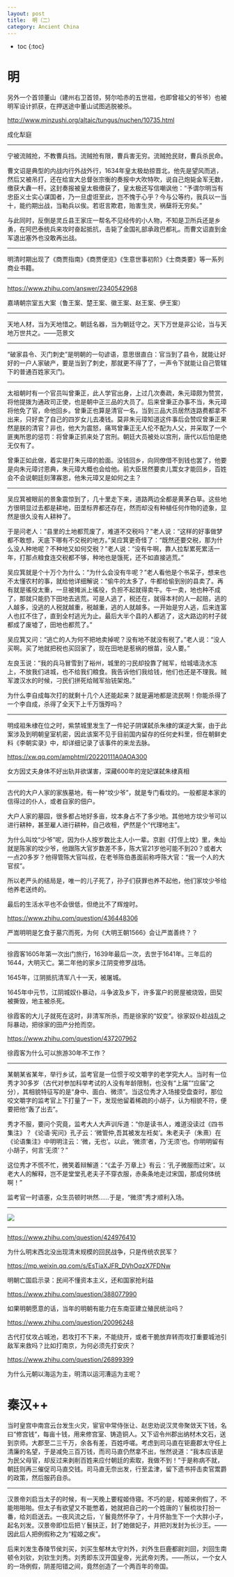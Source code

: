```yaml
---
layout: post
title:  明（二）
category: Ancient China 
---
```


* toc
{:toc}

# 明

另外一个首领董山（建州右卫首领，努尔哈赤的五世祖，也即曾祖父的爷爷）也被明军设计抓获，在押送途中董山试图逃脱被杀。

http://www.minzushi.org/altaic/tungus/nuchen/10735.html

成化犁庭

---

宁被流贼抢，不教曹兵挡。流贼抢有限，曹兵害无穷。流贼抢民财，曹兵杀民命。

曹文诏是典型的内战内行外战外行，1634年皇太极劫掠晋北，他先是望风而逃，然后又被吊打，还在给宣大总督张宗衡的奏报中大吹特吹，说自己炮毙金军无数，缴获大纛一杆。这封奏报被皇太极缴获了，皇太极还写信嘲讽他：“予谓尔明当有忠臣义士实心谋国者，乃一旦虚诳至此，岂不愧于心乎？今与公等约，我兵以一当十，能约期出战，当勒兵以俟。若诳言欺君，贻害生灵，祸蘖将无穷矣。”

与此同时，反倒是灵丘县王家庄一帮名不见经传的小人物，不知是卫所兵还是乡勇，在阿巴泰统兵来攻时奋起抵抗，击毙了金国礼部承政巴都礼。而曹文诏直到金军退出塞外也没敢再出战。

---

明清时期出现了《商贾指南》《商贾便览》《生意世事初阶》《士商类要》等一系列商业书籍。

---

https://www.zhihu.com/answer/2340542968

嘉靖朝宗室五大案（鲁王案、楚王案、徽王案、赵王案、伊王案）

---

天地人材，当为天地惜之。朝廷名器，当为朝廷守之。天下万世是非公论，当与天地万世共之。——范景文

---

“破家县令、灭门刺史”是明朝的一句谚语，意思很直白：官当到了县令，就能让好好的一户人家破产，要是当到了刺史，那就更不得了了，一声令下就能让自己管辖下的普通百姓家灭门。

---

太祖朝时有一个官员叫曾秉正，此人学官出身，上过几次奏疏，朱元璋颇为赞赏，将他提拨为通政司正使，也是朝中正三品的大员了。后来曾秉正办事不当，朱元璋将他免了官，命他回乡。曾秉正也算是清官一名，当到三品大员居然连路费都拿不出来，只好卖了自己的四岁女儿去凑钱。莫非朱元璋知道这件事后会赞叹曾秉正果然是朕的清官？非也，他大为震怒，痛骂曾秉正无人伦不配为人父，并采取了一个匪夷所思的惩罚：将曾秉正抓来处了宫刑。朝廷大员被处以宫刑，唐代以后怕是绝无仅有了。

曾秉正如此做，着实是打朱元璋的脸面。没钱回乡，向同僚借不到钱也罢了，他要是向朱元璋讨恩典，朱元璋大概也会给他。前大臣居然要卖儿鬻女才能回乡，百姓会不会说朝廷刻薄寡恩，他朱元璋又是如何之主？

---

吴应箕被眼前的景象震惊到了，几十里走下来，道路两边全都是黄茅白草。这些地方很明显过去都是耕地，田垄标界都还存在，然而却没有种植任何作物的迹象，显然是很久没有人耕种了。

于是问老人：“县里的土地都荒废了，难道不交税吗？”老人说：“这样的好事做梦都不敢想，天底下哪有不交税的地方。”吴应箕更奇怪了：“既然还要交税，那为什么没人种地呢？不种地又如何交税？”老人说：“没有牛啊，靠人拉犁累死累活一年，打那点粮食连交税都不够，种地也是饿死，还不如直接逃荒。”

吴应箕就是个十万个为什么：“为什么会没有牛呢？”老人看他是个书呆子，想来也不太懂农村的事，就给他详细解说：“偷牛的太多了，牛都给偷到别的县卖了。再有就是徭役太重，一旦被摊派上徭役，负担不起就得卖牛。牛一卖，地也种不成了，那就只能扔下田地去逃荒。可是人逃了，税还在，就得本村的人一起赔，逃的人越多，没逃的人税就越重，税越重，逃的人就越多。一开始是穷人逃，后来连富人也扛不住了，直到全村逃光为止。最后大半个县的人都逃了，这大路边的村子就都成了废墟了，田地也都荒了。”

吴应箕又问：“逃亡的人为何不把地卖掉呢？没有地不就没有税了。”老人说：“没人买啊。买了地就把税也买回家了，现在田地是惹祸的根苗，没人要。”

左良玉说：“我的兵马冒雪到了裕州，城里的刁民却投靠了贼军，给城墙浇水冻上，不放我们进城，也不给我们粮食。我告诉他们我给钱，他们也还是不理我。贼军渡汉水的时候，刁民们拼死给贼军抬铳架炮。”

为什么李自成每次打的就剩十几个人还能起来？就是遍地都是流民啊！你能杀得了一个李自成，杀得了全天下上千万饿殍吗？

---

明成祖朱棣在位之时，紫禁城里发生了一件妃子阴谋弑杀朱棣的谋逆大案，由于此案涉及到明朝皇室机密，因此该案不见于目前国内留存的任何史料里，但在朝鲜史料《李朝实录》中，却详细记录了该事件的来龙去脉。

https://xw.qq.com/amphtml/20220111A0AOA300

女方因丈夫身体不好出轨并欲谋害，深藏600年的宠妃谋弑朱棣真相

---

古代的大户人家的家族墓地，有一种“坟少爷”，就是专门看坟的。一般都是本家的信得过的仆人，或者自家的佃户。

大户人家的墓园，很多都占地好多亩，坟本身占不了多少地。其他地方坟少爷可以进行耕种，甚至雇人进行耕种，自己收租，俨然是个“代理地主”。

为什么叫坟“少爷”呢，因为仆人按岁数比主人小一辈。京剧《打侄上坟》里，朱灿就是陈家的坟少爷，他跟陈大官岁数差不多，陈大官21岁他可能不到20？或者大一点20多岁？他得管陈大官叫叔，在老爷陈伯愚面前称呼陈大官：“我一个人的大官叔”。

所以老严头的结局是，唯一的儿子死了，孙子们获罪也养不起他，他们家坟少爷给他养老送终的。

最后的生活水平也不会很低，但绝比不了辉煌时。

https://www.zhihu.com/question/436448306

严嵩明明是乞食于墓穴而死，为何《大明王朝1566》会让严嵩善终？？

---

徐霞客1605年第一次出门旅行，1639年最后一次，去世于1641年。三年后的1644，大明灭亡。第二年他的家乡江阴变修罗战场。

1645年，江阴抵抗清军八十一天，被屠城。

1645年中元节，江阴城奴仆暴动，斗争波及乡下，许多富户的房屋被烧毁，田契被撕毁，地主被杀死。

徐霞客的大儿子就死在这时，非清军所杀，而是徐家的“奴变”。徐家奴仆趁战乱之际暴动，把徐家的田产分抢而空。

https://www.zhihu.com/question/437207962

徐霞客为什么可以旅游30年不工作？

---

某朝某省某年，举行乡试，监考官是一位惯于咬文嚼字的老学究大人。当时有一位秀才30多岁（古代对参加科举考试的人没有年龄限制，也没有“上届”“应届”之分），其相貌特征写的是“身中、面白、微须”。当这位秀才入场接受盘查时，那位咬文嚼字的监考官上下打量了一下，发现他留着稀疏的小胡子，认为相貌不符，便要把他“轰了出去”。

秀才不服，要问个究竟，监考大人大声训斥道：“你是读书人，难道没读过《四书集注》？《论语·宪问》孔子云：‘微管仲,吾其被发左衽矣’。朱老夫子（朱熹）在《论语集注》中明明注云：‘微，无也’。以此，‘微须’者，乃‘无须’也。你明明留有小胡子，何言‘无须’？”

这位秀才不慌不忙，微笑着辩解道：“《孟子·万章上》有云：‘孔子微服而过宋’。以老大人的解释，岂不是堂堂孔老夫子不穿衣服，赤条条地走过宋国，那成何体统啊！”

监考官一时语塞，众生员顿时哄然……于是，“微须”秀才顺利入场。

---

![](/images/img5/MaMianQun.jpg)

---

https://www.zhihu.com/question/424976410

为什么明末西北没出现清末规模的回民战争，只是传统农民军？

https://mp.weixin.qq.com/s/EsTiaXJFR_DVhOqzX7FDNw

明朝亡国启示录：民间不懂资本主义，还和国家抢利益

https://www.zhihu.com/question/388077990

如果明朝愿意的话，当年的明朝有能力在东南亚建立殖民统治吗？

https://www.zhihu.com/question/20096248

古代打仗攻占城池，若攻打不下来，不能绕开，或者干脆放弃转而攻打重要城池引敌军来救吗？比如打南京，为何必须先打安庆？

https://www.zhihu.com/question/26899399

为什么元朝以海运为主，明清以运河漕运为主呢？

# 秦汉++

当时皇宫中南宫云台发生火灾，宦官中常侍张让、赵忠劝说汉灵帝聚敛天下钱，名曰“修宫钱“，每亩十钱，用来修宫室、铸造铜人。又下诏令州郡出纳材木文石，送到京师。大郡至二三千万，余各有差，百姓呼嗟。考虑到司马直在钜鹿郡太守任上清廉的名望，于是减免三百万钱，而司马直仍然拿不出，怅然说道：“我本应该是为民父母官，却反过来剥削百姓来应付朝廷的索取，我做不到！”于是称病不就，朝廷则再三催促司马直交钱。司马直无奈出发，行至孟津，留下遗书抨击卖官鬻爵的政策，然后服药自杀。

---

汉景帝刘启当太子的时候，有一天晚上要程姬侍寝。不巧的是，程姬来例假了，不能啪啪啪。但太子有欲望又不能憋着，她就把自己的一个姓唐的丫鬟梳妆打扮一番，给刘启送去。一夜风流之后，丫鬟竟然怀孕了，十月怀胎生下一个大胖小子，起名刘发。汉景帝即位后把丫鬟扶正，封了她做妃子，并把刘发封为长沙王。——因此后人把例假称之为“程姬之疾”。

后来刘发生舂陵节侯刘买，刘买生郁林太守刘外，刘外生巨鹿都尉刘回，刘回生南顿令刘钦，刘钦生刘秀。刘秀即东汉开国皇帝，光武帝刘秀。——所以，一个女人的一场例假，阴差阳错之间，竟然创造了一个两百年的帝国。
